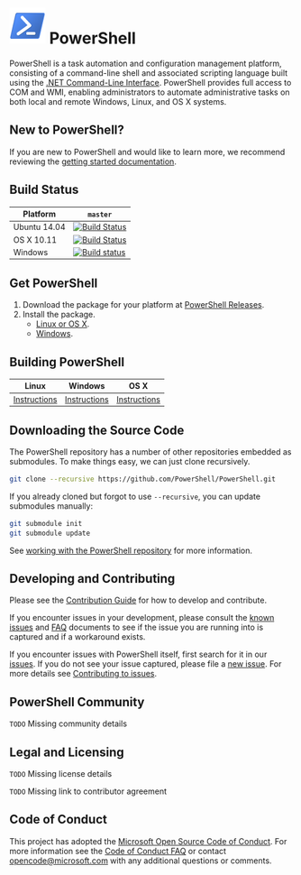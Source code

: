 ![PowerShell Logo](assets/Powershell_64.png) PowerShell
========================

PowerShell is a task automation and configuration management platform,
consisting of a command-line shell and associated scripting language built
using the [.NET Command-Line Interface](https://github.com/dotnet/cli).
PowerShell provides full access to COM and WMI, enabling administrators to
automate administrative tasks on both local and remote Windows, Linux, and OS X systems.

New to PowerShell?
------------------
If you are new to PowerShell and would like to learn more, we recommend
reviewing the [getting started documentation][getting-started].

[getting-started]: docs/learning-powerShell/learning-powershell.md

Build Status
------------

| Platform     | `master` |
|--------------|----------|
| Ubuntu 14.04 | [![Build Status](https://travis-ci.com/PowerShell/PowerShell.svg?token=31YifM4jfyVpBmEGitCm&branch=master)](https://travis-ci.com/PowerShell/PowerShell) |
| OS X 10.11   | [![Build Status](https://travis-ci.com/PowerShell/PowerShell.svg?token=31YifM4jfyVpBmEGitCm&branch=master)](https://travis-ci.com/PowerShell/PowerShell) |
| Windows      | [![Build status](https://ci.appveyor.com/api/projects/status/jtefab3hpngtyesp/branch/master?svg=true)](https://ci.appveyor.com/project/PowerShell/powershell/branch/master) |

Get PowerShell
--------------

1. Download the package for your platform at [PowerShell Releases][releases].
1. Install the package. 
   * [Linux or OS X][inst-linux].
   * [Windows][inst-win].

Building PowerShell
-------------------

| Linux | Windows  | OS X |
|-------|----------|------|
| [Instructions][build-linux] | [Instructions][build-wc] | [Instructions][build-osx] |

Downloading the Source Code
----------------------
The PowerShell repository has a number of other repositories embedded as submodules.
To make things easy, we can just clone recursively.

```sh
git clone --recursive https://github.com/PowerShell/PowerShell.git
```

If you already cloned but forgot to use `--recursive`, you can update submodules manually:
```sh
git submodule init
git submodule update
```
See [working with the PowerShell repository][powershell-repo-101] for more information.

Developing and Contributing
--------------------------

Please see the [Contribution Guide][contribution] for how to develop and contribute.

If you encounter issues in your development, please consult the [known issues][known-issues]
and [FAQ][faq] documents to see if the issue you are running into is
captured and if a workaround exists.  

If you encounter issues with PowerShell itself, first search for it in our [issues][github-issues].
If you do not see your issue captured, please file a [new issue][new-issue].  For more details see [Contributing to issues][contribution-issues].

PowerShell Community
--------------------
`TODO` Missing community details

Legal and Licensing
-------------------

`TODO` Missing license details

`TODO` Missing link to contributor agreement

Code of Conduct
---------------

This project has adopted the [Microsoft Open Source Code of Conduct][conduct-code].
For more information see the [Code of Conduct FAQ][conduct-FAQ] or contact
[opencode@microsoft.com][conduct-email] with any additional questions or comments.

[build-linux]: docs/building/linux.md
[build-osx]: docs/building/osx.md
[build-wc]: docs/building/windows-core.md
[conduct-code]: http://opensource.microsoft.com/codeofconduct/
[conduct-email]: mailto:opencode@microsoft.com
[conduct-FAQ]: http://opensource.microsoft.com/codeofconduct/faq/
[contribution]: .github/CONTRIBUTING.md
[contribution-issues]: .github/CONTRIBUTING.md#contributing-to-issues
[faq]: docs/FAQ.md
[github-issues]:https://github.com/PowerShell/PowerShell/issues
[inst-linux]: docs/installation/linux.md
[inst-win]: docs/installation/windows.md
[known-issues]: docs/KNOWNISSUES.md
[new-issue]:https://github.com/PowerShell/PowerShell/issues/new
[releases]: https://github.com/PowerShell/PowerShell/releases
[powershell-repo-101]: docs/git/powershell-repository-101.md
